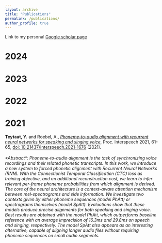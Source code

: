 ```yaml
---
layout: archive
title: "Publications"
permalink: /publications/
author_profile: true
---
```


Link to my personal [Google scholar page](https://scholar.google.com/citations?hl=fr&authuser=2&user=NfT1P1kAAAAJ)   

# 2024

# 2023

# 2022

# 2021

**Teytaut, Y.** and Roebel, A., [*Phoneme-to-audio alignment with recurrent neural networks for speaking and singing voice*](https://www.isca-speech.org/archive/pdfs/interspeech_2021/teytaut21_interspeech.pdf), Proc. Interspeech 2021, 61-65, [doi: 10.21437/Interspeech.2021-1676](https://www.isca-speech.org/archive/interspeech_2021/teytaut21_interspeech.html) (2021).

<h6>*Abstract*:
Phoneme-to-audio alignment is the task of synchronizing voice recordings and their related phonetic transcripts. In this work, we introduce a new system to forced phonetic alignment with Recurrent Neural Networks (RNN). With the Connectionist Temporal Classification (CTC) loss as training objective, and an additional reconstruction cost, we learn to infer relevant per-frame phoneme probabilities from which alignment is derived. The core of the neural architecture is a context-aware attention mechanism between mel-spectrograms and side information. We investigate two contexts given by either phoneme sequences (model PhAtt) or spectrograms themselves (model SpAtt). Evaluations show that these models produce precise alignments for both speaking and singing voice. Best results are obtained with the model PhAtt, which outperforms baseline reference with an average imprecision of 16.3ms and 29.8ms on speech and singing, respectively. The model SpAtt also appears as an interesting alternative, capable of aligning longer audio files without requiring phoneme sequences on small audio segments.
</h6>
